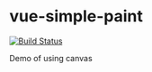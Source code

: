 # vue-simple-paint

[![Build Status](https://travis-ci.org/manh-vv/vue-simple-paint.svg?branch=master)](https://travis-ci.org/manh-vv/vue-simple-paint)

Demo of using canvas
